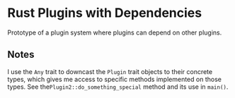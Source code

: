 # Rust Plugins with Dependencies

Prototype of a plugin system where plugins can depend on other plugins.

## Notes

I use the `Any` trait to downcast the `Plugin` trait objects to their concrete types, which gives me access to specific methods implemented on those types. See the`Plugin2::do_something_special` method and its use in `main()`.
